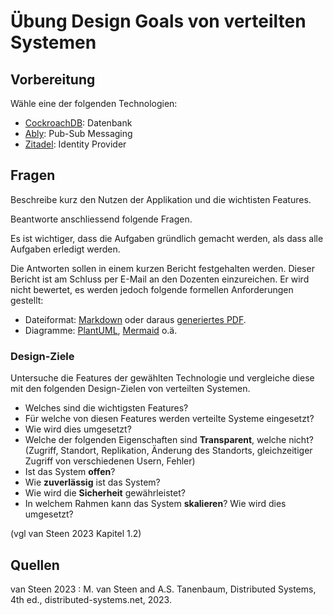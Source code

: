 # Übung Design Goals von verteilten Systemen

## Vorbereitung
Wähle eine der folgenden Technologien:
- [CockroachDB](https://www.cockroachlabs.com/): Datenbank
- [Ably](https://ably.com/): Pub-Sub Messaging
- [Zitadel](https://zitadel.com/): Identity Provider

## Fragen
Beschreibe kurz den Nutzen der Applikation und die wichtisten Features.

Beantworte anschliessend folgende Fragen.

Es ist wichtiger, dass die Aufgaben gründlich gemacht werden, als dass alle Aufgaben erledigt werden.

Die Antworten sollen in einem kurzen Bericht festgehalten werden.
Dieser Bericht ist am Schluss per E-Mail an den Dozenten einzureichen.
Er wird nicht bewertet, es werden jedoch folgende formellen Anforderungen gestellt:
- Dateiformat: [Markdown](https://www.markdownguide.org/) oder daraus [generiertes PDF](https://pandoc.org/).
- Diagramme: [PlantUML](https://plantuml.com/de/), [Mermaid](https://mermaid.js.org/) o.ä.

### Design-Ziele
Untersuche die Features der gewählten Technologie und vergleiche diese mit den folgenden Design-Zielen von verteilten Systemen.
- Welches sind die wichtigsten Features?
- Für welche von diesen Features werden verteilte Systeme eingesetzt?
- Wie wird dies umgesetzt?
- Welche der folgenden Eigenschaften sind **Transparent**, welche nicht? 
(Zugriff, Standort, Replikation, Änderung des Standorts, gleichzeitiger Zugriff von verschiedenen Usern, Fehler)
- Ist das System **offen**?
- Wie **zuverlässig** ist das System?
- Wie wird die **Sicherheit** gewährleistet?
- In welchem Rahmen kann das System **skalieren**? Wie wird dies umgesetzt?

(vgl van Steen 2023 Kapitel 1.2)

## Quellen

van Steen 2023
: M. van Steen and A.S. Tanenbaum, Distributed Systems, 4th ed., distributed-systems.net, 2023.